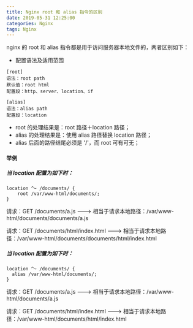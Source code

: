 ```yaml
---
title: Nginx root 和 alias 指令的区别
date: 2019-05-31 12:25:00
categories: Nginx
tags: Nginx
---
```


nginx 的 root 和 alias 指令都是用于访问服务器本地文件的，两者区别如下：
- 配置语法及适用范围
```
[root]
语法：root path
默认值：root html
配置段：http、server、location、if

[alias]
语法：alias path
配置段：location
```

- root 的处理结果是：root 路径＋location 路径；
- alias 的处理结果是：使用 alias 路径替换 location 路径；
- alias 后面的路径结尾必须是 '/'，而 root 可有可无；

#### 举例
##### 当 location 配置为如下时：
```
location ^~ /documents/ {
    root /var/www-html/documents/;
}
```
请求：GET /documents/a.js  ---> 相当于请求本地路径：/var/www-html/documents/documents/a.js

请求：GET /documents/html/index.html  ---> 相当于请求本地路径：/var/www-html/documents/documents/html/index.html

##### 当 location 配置为如下时：
```
location ^~ /documents/ {
  alias /var/www-html/documents/;
}
```
请求：GET /documents/a.js  ---> 相当于请求本地路径：/var/www-html/documents/a.js

请求：GET /documents/html/index.html  ---> 相当于请求本地路径：/var/www-html/documents/html/index.html
